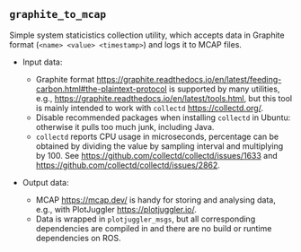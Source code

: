 `graphite_to_mcap`
------------------

Simple system staticistics collection utility, which accepts data in Graphite
format (`<name> <value> <timestamp>`) and logs it to MCAP files.

- Input data:
    - Graphite format
      <https://graphite.readthedocs.io/en/latest/feeding-carbon.html#the-plaintext-protocol>
      is supported by many utilities, e.g.,
      <https://graphite.readthedocs.io/en/latest/tools.html>, but this tool is
      mainly intended to work with `collectd` <https://collectd.org/>.
    - Disable recommended packages when installing `collectd` in Ubuntu:
      otherwise it pulls too much junk, including Java.
    - `collectd` reports CPU usage in microseconds, percentage can be obtained
      by dividing the value by sampling interval and multiplying by 100. See
      https://github.com/collectd/collectd/issues/1633 and
      https://github.com/collectd/collectd/issues/2862.

- Output data:
    - MCAP <https://mcap.dev/> is handy for storing and analysing data, e.g.,
      with PlotJuggler <https://plotjuggler.io/>.
    - Data is wrapped in `plotjuggler_msgs`, but all corresponding dependencies
      are compiled in and there are no build or runtime dependencies on ROS.
